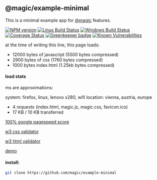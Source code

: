 ## @magic/example-minimal

This is a minimal example app for [@magic](https://github.com/magic) features.

[![NPM version][npm-image]][npm-url]
[![Linux Build Status][travis-image]][travis-url]
[![Windows Build Status][appveyor-image]][appveyor-url]
[![Coverage Status][coveralls-image]][coveralls-url]
[![Greenkeeper badge][greenkeeper-image]][greenkeeper-url]
[![Known Vulnerabilities][snyk-image]][snyk-url]

at the time of writing this line, this page loads:
* 12000 bytes of javascript (5500 bytes compressed)
* 2900 bytes of css (1760 bytes compressed)
* 1000 bytes index.html (1.25kb bytes compressed)

#### load stats
ms are approximations:

system: firefox, linux, lenovo x280, wifi
location: vienna, austria, europe

* 4 requests (index.html, magic.js, magic.css, favicon.ico)
* 17 KB / 10 KB transferred

[100% google pagespeed score](https://developers.google.com/speed/pagespeed/insights/?url=https%3A%2F%2Fmagic.github.io%2Fexample-minimal)

[w3 css validator](https://jigsaw.w3.org/css-validator/validator?uri=https%3A%2F%2Fmagic.github.io%2Fexample-minimal%2Fmagic.css)

[w3 html validator](https://validator.w3.org/nu/?doc=https%3A%2F%2Fmagic.github.io%2Fexample-minimal%2F)

[demo](https://magic.github.io/example-minimal)

#### install:
```bash
git clone https://github.com/magic/example-minimal
```

[npm-image]: https://img.shields.io/npm/v/@magic/example-minimal.svg
[npm-url]: https://www.npmjs.com/package/@magic/example-minimal
[travis-image]: https://api.travis-ci.org/magic/example-minimal.svg?branch=master
[travis-url]: https://travis-ci.org/magic/example-minimal
[appveyor-image]: https://img.shields.io/appveyor/ci/magic/example-minimal/master.svg
[appveyor-url]: https://ci.appveyor.com/project/magic/example-minimal/branch/master
[coveralls-image]: https://coveralls.io/repos/github/magic/example-minimal/badge.svg
[coveralls-url]: https://coveralls.io/github/magic/example-minimal
[greenkeeper-image]: https://badges.greenkeeper.io/magic/example-minimal.svg
[greenkeeper-url]: https://badges.greenkeeper.io/magic/example-minimal.svg
[snyk-image]: https://snyk.io/test/github/magic/example-minimal/badge.svg
[snyk-url]: https://snyk.io/test/github/magic/example-minimal
